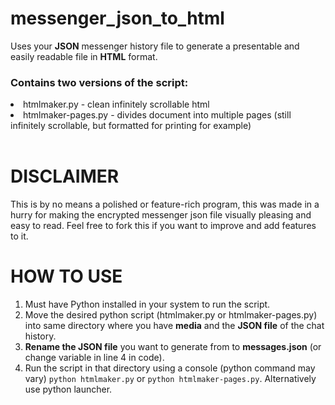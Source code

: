 # messenger_json_to_html
Uses your **JSON** messenger history file to generate a presentable and easily readable file in **HTML** format.
### Contains two versions of the script:
<li>htmlmaker.py - clean infinitely scrollable html</li>
<li>htmlmaker-pages.py - divides document into multiple pages (still infinitely scrollable, but formatted for printing for example)</li><br>

# DISCLAIMER
This is by no means a polished or feature-rich program, this was made in a hurry for making the encrypted messenger json file visually pleasing and easy to read. Feel free to fork this if you want to improve and add features to it.

# HOW TO USE
1. Must have Python installed in your system to run the script.
2. Move the desired python script (htmlmaker.py or htmlmaker-pages.py) into same directory where you have **media** and the **JSON file** of the chat history.
3. **Rename the JSON file** you want to generate from to **messages.json** (or change variable in line 4 in code).
4. Run the script in that directory using a console (python command may vary) `python htmlmaker.py` or `python htmlmaker-pages.py`. Alternatively use python launcher.
